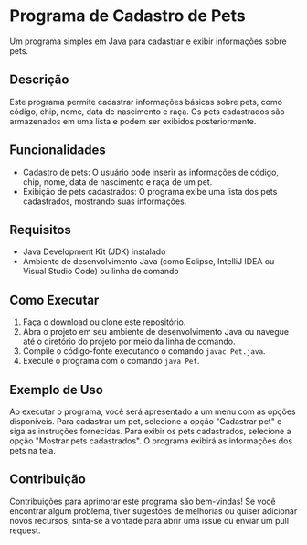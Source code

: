 # Programa de Cadastro de Pets

Um programa simples em Java para cadastrar e exibir informações sobre pets.

## Descrição

Este programa permite cadastrar informações básicas sobre pets, como código, chip, nome, data de nascimento e raça. Os pets cadastrados são armazenados em uma lista e podem ser exibidos posteriormente.

## Funcionalidades

- Cadastro de pets: O usuário pode inserir as informações de código, chip, nome, data de nascimento e raça de um pet.
- Exibição de pets cadastrados: O programa exibe uma lista dos pets cadastrados, mostrando suas informações.

## Requisitos

- Java Development Kit (JDK) instalado
- Ambiente de desenvolvimento Java (como Eclipse, IntelliJ IDEA ou Visual Studio Code) ou linha de comando

## Como Executar

1. Faça o download ou clone este repositório.
2. Abra o projeto em seu ambiente de desenvolvimento Java ou navegue até o diretório do projeto por meio da linha de comando.
3. Compile o código-fonte executando o comando `javac Pet.java`.
4. Execute o programa com o comando `java Pet`.

## Exemplo de Uso

Ao executar o programa, você será apresentado a um menu com as opções disponíveis. Para cadastrar um pet, selecione a opção "Cadastrar pet" e siga as instruções fornecidas. Para exibir os pets cadastrados, selecione a opção "Mostrar pets cadastrados". O programa exibirá as informações dos pets na tela.

## Contribuição

Contribuições para aprimorar este programa são bem-vindas! Se você encontrar algum problema, tiver sugestões de melhorias ou quiser adicionar novos recursos, sinta-se à vontade para abrir uma issue ou enviar um pull request.